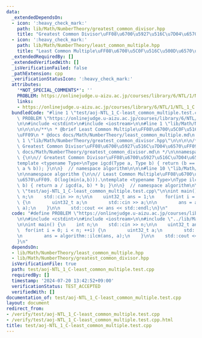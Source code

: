 ```yaml
---
data:
  _extendedDependsOn:
  - icon: ':heavy_check_mark:'
    path: lib/Math/NumberTheory/greatest_common_divisor.hpp
    title: "Greatest Common Divisor\uFF08\u6700\u5927\u516C\u7D04\u6570\uFF09"
  - icon: ':heavy_check_mark:'
    path: lib/Math/NumberTheory/least_common_multiple.hpp
    title: "Least Common Multiple\uFF08\u6700\u5C0F\u516C\u500D\u6570\uFF09"
  _extendedRequiredBy: []
  _extendedVerifiedWith: []
  _isVerificationFailed: false
  _pathExtension: cpp
  _verificationStatusIcon: ':heavy_check_mark:'
  attributes:
    '*NOT_SPECIAL_COMMENTS*': ''
    PROBLEM: https://onlinejudge.u-aizu.ac.jp/courses/library/6/NTL/1/NTL_1_C
    links:
    - https://onlinejudge.u-aizu.ac.jp/courses/library/6/NTL/1/NTL_1_C
  bundledCode: "#line 1 \"test/aoj-NTL_1_C-least_common_multiple.test.cpp\"\n#define\
    \ PROBLEM \"https://onlinejudge.u-aizu.ac.jp/courses/library/6/NTL/1/NTL_1_C\"\
    \n\n#include <cstdint>\n#include <iostream>\n\n#line 1 \"lib/Math/NumberTheory/least_common_multiple.hpp\"\
    \n\n\n\n/**\n * @brief Least Common Multiple\uFF08\u6700\u5C0F\u516C\u500D\u6570\
    \uFF09\n * @docs docs/Math/NumberTheory/least_common_multiple.md\n */\n\n#line\
    \ 1 \"lib/Math/NumberTheory/greatest_common_divisor.hpp\"\n\n\n\n/**\n * @brief\
    \ Greatest Common Divisor\uFF08\u6700\u5927\u516C\u7D04\u6570\uFF09\n * @docs\
    \ docs/Math/NumberTheory/greatest_common_divisor.md\n */\n\nnamespace algorithm\
    \ {\n\n// Greatest Common Divisor\uFF08\u6700\u5927\u516C\u7D04\u6570\uFF09. O(log(min(a,b))).\n\
    template <typename Type>\nType igcd(Type a, Type b) { return (b == 0 ? a : igcd(b,\
    \ a % b)); }\n\n}  // namespace algorithm\n\n\n#line 10 \"lib/Math/NumberTheory/least_common_multiple.hpp\"\
    \n\nnamespace algorithm {\n\n// Least Common Multiple\uFF08\u6700\u5C0F\u516C\u500D\
    \u6570\uFF09. O(log(min(a,b))).\ntemplate <typename Type>\nType ilcm(Type a, Type\
    \ b) { return a / igcd(a, b) * b; }\n\n}  // namespace algorithm\n\n\n#line 7\
    \ \"test/aoj-NTL_1_C-least_common_multiple.test.cpp\"\n\nint main() {\n    int\
    \ n;\n    std::cin >> n;\n\n    uint32_t ans = 1;\n    for(int i = 0; i < n; ++i)\
    \ {\n        uint32_t a;\n        std::cin >> a;\n\n        ans = algorithm::ilcm(ans,\
    \ a);\n    }\n\n    std::cout << ans << std::endl;\n}\n"
  code: "#define PROBLEM \"https://onlinejudge.u-aizu.ac.jp/courses/library/6/NTL/1/NTL_1_C\"\
    \n\n#include <cstdint>\n#include <iostream>\n\n#include \"../lib/Math/NumberTheory/least_common_multiple.hpp\"\
    \n\nint main() {\n    int n;\n    std::cin >> n;\n\n    uint32_t ans = 1;\n  \
    \  for(int i = 0; i < n; ++i) {\n        uint32_t a;\n        std::cin >> a;\n\
    \n        ans = algorithm::ilcm(ans, a);\n    }\n\n    std::cout << ans << std::endl;\n\
    }\n"
  dependsOn:
  - lib/Math/NumberTheory/least_common_multiple.hpp
  - lib/Math/NumberTheory/greatest_common_divisor.hpp
  isVerificationFile: true
  path: test/aoj-NTL_1_C-least_common_multiple.test.cpp
  requiredBy: []
  timestamp: '2024-07-20 13:42:52+09:00'
  verificationStatus: TEST_ACCEPTED
  verifiedWith: []
documentation_of: test/aoj-NTL_1_C-least_common_multiple.test.cpp
layout: document
redirect_from:
- /verify/test/aoj-NTL_1_C-least_common_multiple.test.cpp
- /verify/test/aoj-NTL_1_C-least_common_multiple.test.cpp.html
title: test/aoj-NTL_1_C-least_common_multiple.test.cpp
---
```

